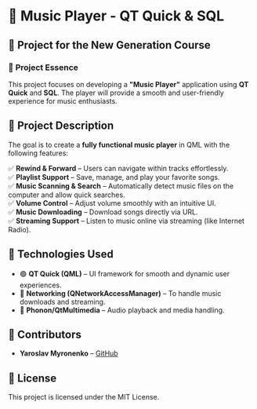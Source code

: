  # 🎵 Music Player - QT Quick & SQL

## 📌 Project for the New Generation Course

### 🎯 **Project Essence**
This project focuses on developing a **"Music Player"** application using **QT Quick** and **SQL**. The player will provide a smooth and user-friendly experience for music enthusiasts.

## 📝 **Project Description**
The goal is to create a **fully functional music player** in QML with the following features:

✅ **Rewind & Forward** – Users can navigate within tracks effortlessly.  
✅ **Playlist Support** – Save, manage, and play your favorite songs.  
✅ **Music Scanning & Search** – Automatically detect music files on the computer and allow quick searches.  
✅ **Volume Control** – Adjust volume smoothly with an intuitive UI.  
✅ **Music Downloading** – Download songs directly via URL.  
✅ **Streaming Support** – Listen to music online via streaming (like Internet Radio).  

## 🚀 **Technologies Used**
- 🟢 **QT Quick (QML)** – UI framework for smooth and dynamic user experiences.
- 🔗 **Networking (QNetworkAccessManager)** – To handle music downloads and streaming.
- 🎵 **Phonon/QtMultimedia** – Audio playback and media handling.

## 👥 **Contributors**
- **Yaroslav Myronenko** – [GitHub](https://github.com/YaroslavMyronenko)  

## 📜 **License**
This project is licensed under the MIT License.
